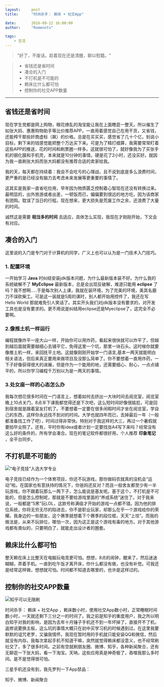 ```yaml
---
layout:     post
title:      "时间杀手： 赖床 + 社交App"

date:       2016-09-22 16:00:00
author:     "Romennts"

tags:
    - 生活
---
```


> "好了，不废话。趁着现在还是清醒，聊以慰籍。"

> * 省钱还是省时间
> * 凑合的入门
> * 不打机是不可能的
> * 赖床比什么都可怕
> * 控制你的社交APP数量

------

## 省钱还是省时间

现在学生党都是网上购物，眼花缭乱的淘宝能让我在上面瞎逛一整天。所以催生了如张大妈、惠惠购物助手等比价推荐APP，一直用着感觉自己在用干货，又省钱，还能榨干那些奸商虚标（飙）的价格。总是在买买买，感觉省了几十个亿，别说小目标，剩下来的钱感觉能把整个万达买下来。可是为了精打细算，我需要常常盯着这些APP的推送，花的时间和刷票圈一样多。这就很可怕了，就好像我为了买张手机的钢化膜和手机壳，本来就是10分钟的事情，硬是花了2小时，还没买好。就因为我一直刷张大妈而张大妈都没有推荐合适的卖家给我。

我的天，每天都在持续着：我会不会吃亏的心理战，且不说到底是多么浪费时间，更严重的是已经没有脑力去考虑未来发展等更重要的事情了。

这其实是我家一直省吃俭用，早年因为物质匮乏控制着心智现在还没有转换过来。最明显的，出外旅游或者出差，一顿饭而已，偏偏要到很远的地方吃，因为该商家有团购。耽误了当日的行程。现在想来，更大损失是荒废工作之余，还浪费了大量的时间。

诚然这是需要 **相当多的时间** 去适应，具体怎么实现，我现在才刚刚开始，下文会有对应。

## 凑合的入门

这里说的入门是专门对于计算机的同学，广义上也可以认为是一门技术入门技巧。

### 1. 配置环境

一开始学习 **Java** 时纠结安装jdk版本问题，为什么最新版本装不好。为什么我的系统破解不了 **MyEclipse** 最新版本，总是会出现反破解，难道只能用 **eclipse** 了吗？我不想啊.....于是每次别人上课，我就在装环境，为了完美的环境，美其名磨刀不误砍柴工。可是这一装就是5周的课时，别人都开始用控件了，我还在写Hello World 那就难免引人笑话了。其实开头我们对jdk版本没有要求的，对开发工具也是没有要求的。更不用说是纠结用eclipse还是Myeclipse了，这完全不必要啊。

### 2.像推土机一样运行

编程就像炸平一座大山一样，开始你可以用炸药，看起来很快就可以炸平了，但越到越后面就需要越细心去铺平它，免得这里一个坑，那里一块石头。这时候你就要像推土机一样，来回抚平土地。这就像刚刚开始学一门语言,基本一两天就能明白相关语法，但后来真正要用来做项目及没那么简单了。你不要想着一直用炸药，一下子好像获得很大的进展，但是作为一个能用的地，还需要细心、耐心，一点点铺平的，所以你学习编程千万别以为是一两天的事情。

### 3.处女座一样的心态怎么办

我每次想花很多时间在一门语言上，想着如何去挤出一大块时间去阅览室，阅览室晚上10点关门，8点半下课我都觉得还是下次吧，这么短时间好像很尴尬，可是回到宿舍就是跟着室友打机了。不要想着一定要在很多闲暇时间才坐在阅览室，学自己的东西，这样你永远找不到对的时间。大学也就四年而已，去掉最后一年（一般都准备找工作了吧），时间过得非常快。特别对于我这样的大三，再过一个暑假就要拍毕业照了。还有，平时你有idea或者计划一定要找张A4写下来吗？经常没有这么好的条件的，所有学会凑合。现在的笔记软件都很好用，个人推荐 **印象笔记** ，全平台同步。

## 不打机是不可能的

![“电子竞技”入选大学专业](http://yicodes.com/img/gamesport.png)

电子竞技已经作为一个体育项目，你还不玩游戏，那你做码农就真的没机会“运动”啦。在国家也有意扶持的情况下，你爸妈还反对？而且一般舍友都至少有一半玩游戏，你不跟着玩那么一两下子，怎么能说是基友呢。基于这个，不打机是不可能的，但是怎么控制呢，那就是不要给游戏里面的“养成系统”迷住了。对于我来说，一般都是“5黑”玩LOL，这款号称满级才开始的游戏一点都不错。因为他的排位系统，你将无穷无尽的陷进去，你不是职业玩家，却那么在乎一个游戏给你的荣耀。我身边的一些朋友，这个赛季就想着下个赛季的段位框，天天“上坟”。而我的做法是，从来不玩排位，哪怕一次，因为这正是这个游戏有毒的地方。对于其他游戏都有类似的，只要明白了，就能走出设计者的圈套。

## 赖床比什么都可怕

整天赖在床上比整天在电脑玩电竞更可怕。想想，8点的闹钟，醒来了，然后迷迷糊糊，弄着手机。一直到吃午饭才离开床，你什么都没有做，也没有补觉。可我还是经常这样做，想想就可怕。时间都不知道去哪里的，也许是这样过的。


## 控制你的社交APP数量

![知乎可以无限刷](http://yicodes.com/img/201609221.png)

时间杀手： 赖床 + 社交App ，赖床数小时，使用社交App数小时，正常睡眠时间数小时，一天就还剩下三分之一的时间了。我之前是知乎的重度用户，我之所以明白知乎对我的影响，是因为去年十月锤子手机还不到一年坏掉了，直接开不了机，返修说要换主板，这么坑的事情大概只在初中买学习机的时候遇到过。在这里我要默默的诅咒老罗，又骗我情怀。我现在暂时用的手机就只能安装QQ和微信，然后就没有内存。我每次拿起手机不知道干嘛，突然就觉得赖床都没意义，也不经常刷社交了，多了很多时间。之前有空就刷朋友圈、微博、知乎，各种新闻聚合，还有无聊逛一下张大妈，看一下淘宝。天呐，这些应用真是神奇极了，吞噬我那么多时间。是不是觉得很可怕。

三星手机还没有到，我先罗列一下App禁品：

知乎、微博、新闻聚合
